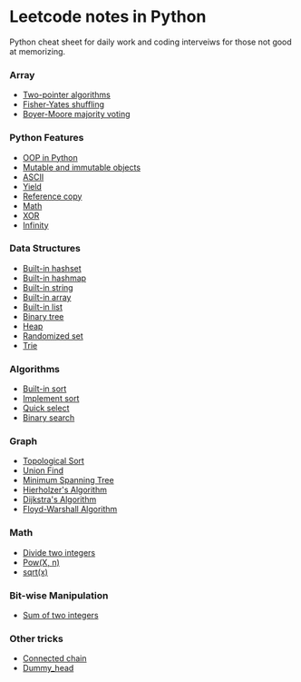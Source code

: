 # Leetcode notes in Python 
Python cheat sheet for daily work and coding interveiws for those not good at memorizing.

### Array
* [Two-pointer algorithms]()
* [Fisher-Yates shuffling]()
* [Boyer-Moore majority voting](https://github.com/Wentao-Shi/Python-cheat-sheet/blob/main/algorithms/boyer-moore-voting.md)

### Python Features
* [OOP in Python](https://github.com/Wentao-Shi/Python-cheat-sheet/blob/main/python_features/OOP.md)
* [Mutable and immutable objects](https://github.com/Wentao-Shi/Python-cheat-sheet/blob/main/python_features/mutable-vs-immutable.md)
* [ASCII](https://github.com/Wentao-Shi/Python-cheat-sheet/blob/main/python_features/ascii.md)
* [Yield](https://github.com/Wentao-Shi/Python-cheat-sheet/blob/main/python_features/python_yield.md)
* [Reference copy](https://github.com/Wentao-Shi/Python-cheat-sheet/blob/main/python_features/python_reference_copy.md)
* [Math](https://github.com/Wentao-Shi/Python-cheat-sheet/blob/main/python_features/python_math.md)
* [XOR](https://github.com/Wentao-Shi/Python-cheat-sheet/blob/main/python_features/python_xor.md)
* [Infinity](https://github.com/Wentao-Shi/Python-cheat-sheet/blob/main/python_features/python_infinity.md)

### Data Structures
* [Built-in hashset](https://github.com/Wentao-Shi/Python-cheat-sheet/blob/main/data_structures/built_in_hashset.md)
* [Built-in hashmap](https://github.com/Wentao-Shi/Python-cheat-sheet/blob/main/data_structures/built_in_hashmap.md)
* [Built-in string](https://github.com/Wentao-Shi/Python-cheat-sheet/blob/main/data_structures/built_in_string.md)
* [Built-in array](https://github.com/Wentao-Shi/Python-cheat-sheet/blob/main/data_structures/built_in_array.md)
* [Built-in list](https://github.com/Wentao-Shi/Python-cheat-sheet/blob/main/data_structures/built_in_list.md)
* [Binary tree](https://github.com/Wentao-Shi/Python-cheat-sheet/blob/main/data_structures/binary_tree.md)
* [Heap](https://github.com/Wentao-Shi/Python-cheat-sheet/blob/main/data_structures/heap.md)
* [Randomized set](https://github.com/Wentao-Shi/Python-cheat-sheet/blob/main/data_structures/randomizedSet.md)
* [Trie](https://github.com/shiwentao00/Python-cheat-sheet/blob/main/data_structures/trie.md)

### Algorithms
* [Built-in sort](https://github.com/Wentao-Shi/Python-cheat-sheet/blob/main/algorithms/built_in_sort.md)
* [Implement sort](https://github.com/Wentao-Shi/Python-cheat-sheet/blob/main/algorithms/implement_sort.md)
* [Quick select](https://github.com/shiwentao00/Python-cheat-sheet/blob/main/algorithms/quick_select.md)
* [Binary search](https://github.com/Wentao-Shi/Python-cheat-sheet/blob/main/algorithms/binary_search.md)


### Graph
* [Topological Sort](https://github.com/shiwentao00/Python-cheat-sheet/blob/main/graph/topological_sort.md)
* [Union Find](https://github.com/shiwentao00/Python-cheat-sheet/blob/main/graph/union_find.md)
* [Minimum Spanning Tree](https://github.com/shiwentao00/Python-cheat-sheet/blob/main/graph/minimum_spanning_tree.md)
* [Hierholzer's Algorithm](https://github.com/shiwentao00/Python-cheat-sheet/blob/main/graph/hierholzer.md)
* [Dijkstra's Algorithm](https://github.com/Wentao-Shi/Python-cheat-sheet/blob/main/graph/dijkstra.md)
* [Floyd-Warshall Algorithm](https://github.com/Wentao-Shi/Python-cheat-sheet/blob/main/graph/floyd-warshall.md)

### Math
* [Divide two integers]()
* [Pow(X, n)]()
* [sqrt(x)]()

### Bit-wise Manipulation
* [Sum of two integers](https://github.com/shiwentao00/Python-cheat-sheet/blob/main/bit_manipulation/add_two_ints.md)

### Other tricks
* [Connected chain](https://github.com/Wentao-Shi/Python-cheat-sheet/blob/main/other_tricks/trick_connected_chain.md)
* [Dummy_head](https://github.com/Wentao-Shi/Python-cheat-sheet/blob/main/other_tricks/trick_linked_list.md)

